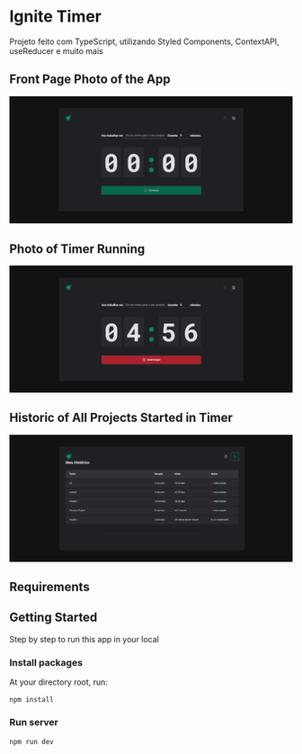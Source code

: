 # Ignite Timer

Projeto feito com TypeScript, utilizando Styled Components, ContextAPI, useReducer e muito mais

## Front Page Photo of the App

<img src="/src/assets/front-page.png" />

## Photo of Timer Running

<img src="/src/assets/timer-running.png" />

## Historic of All Projects Started in Timer

<img src="/src/assets/historico.png" />

## Requirements

## Getting Started

Step by step to run this app in your local

### Install packages

At your directory root, run:

```
npm install
```

### Run server

```
npm run dev
```
